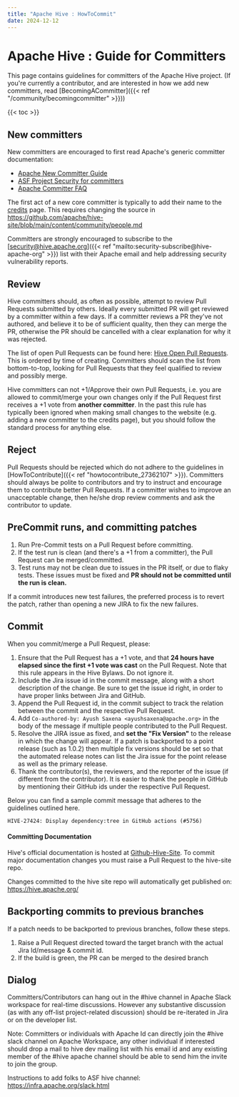 ```yaml
---
title: "Apache Hive : HowToCommit"
date: 2024-12-12
---
```


# Apache Hive : Guide for Committers

This page contains guidelines for committers of the Apache Hive project. (If you're currently a contributor, and are interested in how we add new committers, read [BecomingACommitter]({{< ref "/community/becomingcommitter" >}}))

{{< toc >}}

## New committers

New committers are encouraged to first read Apache's generic committer documentation:

* [Apache New Committer Guide](http://www.apache.org/dev/new-committers-guide.html)
* [ASF Project Security for committers](https://www.apache.org/security/committers.html#asf-project-security-for-committers)
* [Apache Committer FAQ](http://www.apache.org/dev/committers.html)

The first act of a new core committer is typically to add their name to the [credits](https://hive.apache.org/community/people/) page. This requires changing the source in <https://github.com/apache/hive-site/blob/main/content/community/people.md>

Committers are strongly encouraged to subscribe to the [security@hive.apache.org]({{< ref "mailto:security-subscribe@hive-apache-org" >}}) list with their Apache email and help addressing security vulnerability reports.

## Review

Hive committers should, as often as possible, attempt to review Pull Requests submitted by others. Ideally every submitted PR will get reviewed by a committer within a few days. If a committer reviews a PR they've not authored, and believe it to be of sufficient quality, then they can merge the PR, otherwise the PR should be cancelled with a clear explanation for why it was rejected.

The list of open Pull Requests can be found here: [Hive Open Pull Requests](https://github.com/apache/hive/pulls). This is ordered by time of creating. Committers should scan the list from bottom-to-top, looking for Pull Requests that they feel qualified to review and possibly merge.

Hive committers can not +1/Approve their own Pull Requests, i.e. you are allowed to commit/merge your own changes only if the Pull Request first receives a +1 vote from **another committer**. In the past this rule has typically been ignored when making small changes to the website (e.g. adding a new committer to the credits page), but you should follow the standard process for anything else.

## Reject

Pull Requests should be rejected which do not adhere to the guidelines in [HowToContribute]({{< ref "howtocontribute_27362107" >}}). Committers should always be polite to contributors and try to instruct and encourage them to contribute better Pull Requests. If a committer wishes to improve an unacceptable change, then he/she drop review comments and ask the contributor to update.

## PreCommit runs, and committing patches

1. Run Pre-Commit tests on a Pull Request before committing.
2. If the test run is clean (and there's a +1 from a committer), the Pull Request can be merged/committed.
3. Test runs may not be clean due to issues in the PR itself, or due to flaky tests. These issues must be fixed and **PR should not be committed until the run is clean.**

If a commit introduces new test failures, the preferred process is to revert the patch, rather than opening a new JIRA to fix the new failures.

## Commit

When you commit/merge a Pull Request, please:

1. Ensure that the Pull Request has a +1 vote, and that **24 hours have elapsed since the first +1 vote was cast** on the Pull Request. Note that this rule appears in the Hive Bylaws. Do not ignore it.
2. Include the Jira issue id in the commit message, along with a short description of the change. Be sure to get the issue id right, in order to have proper links between Jira and GitHub.
3. Append the Pull Request id, in the commit subject to track the relation between the commit and the respective Pull Request.
4. Add `Co-authored-by: Ayush Saxena <ayushsaxena@apache.org>` in the body of the message if multiple people contributed to the Pull Request.
5. Resolve the JIRA issue as fixed, and **set the "Fix Version"** to the release in which the change will appear. If a patch is backported to a point release (such as 1.0.2) then multiple fix versions should be set so that the automated release notes can list the Jira issue for the point release as well as the primary release.
6. Thank the contributor(s), the reviewers, and the reporter of the issue (if different from the contributor). It is easier to thank the people in GitHub by mentioning their GitHub ids under the respective Pull Request.

Below you can find a sample commit message that adheres to the guidelines outlined here.
```
HIVE-27424: Display dependency:tree in GitHub actions (#5756)
```

#### Committing Documentation

Hive's official documentation is hosted at [Github-Hive-Site](https://github.com/apache/hive). To commit major documentation changes you must raise a Pull Request to the hive-site repo.

Changes committed to the hive site repo will automatically get published on: <https://hive.apache.org/>

## Backporting commits to previous branches

If a patch needs to be backported to previous branches, follow these steps.

1. Raise a Pull Request directed toward the target branch with the actual Jira Id/message & commit id.
2. If the build is green, the PR can be merged to the desired branch

## Dialog

Committers/Contributors can hang out in the #hive channel in Apache Slack workspace for real-time discussions. However any substantive discussion (as with any off-list project-related discussion) should be re-iterated in Jira or on the developer list.

Note: Committers or individuals with Apache Id can directly join the #hive slack channel on Apache Workspace, any other individual if interested should drop a mail to hive dev mailing list with his email id and any existing member of the #hive apache channel should be able to send him the invite to join the group.

Instructions to add folks to ASF hive channel: <https://infra.apache.org/slack.html>

 

 

